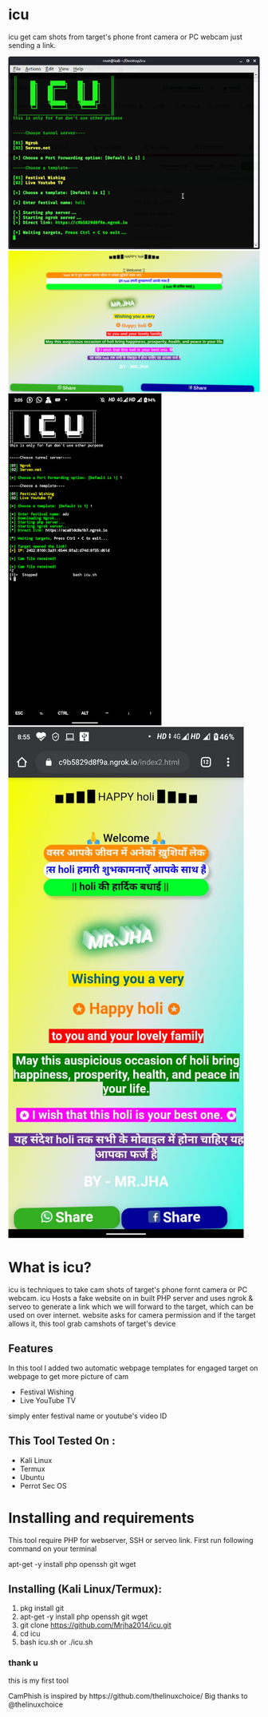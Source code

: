 # icu
icu get cam shots from target's phone front camera or PC webcam just sending a link.

![cheese](https://github.com/Mrjha2014/icu/blob/master/Screenshot_2020-06-01_02-13-54.png)
![cheese](https://github.com/Mrjha2014/icu/blob/master/Screenshot_2020-06-01_02-15-34.png)
![cheese](https://github.com/Mrjha2014/icu/blob/master/Screenshot_20200528-150504_2.png)![cheese](https://github.com/Mrjha2014/icu/blob/master/234c74af-1a57-4aaf-8989-0395f7f15109.jpeg)
# What is icu?
<p>icu is techniques to take cam shots of target's phone fornt camera or PC webcam. icu Hosts a fake website on in built PHP server and uses ngrok & serveo to generate a link which we will forward to the target, which can be used on over internet. website asks for camera permission and if the target allows it, this tool grab camshots of target's device</p>

## Features
<p>In this tool I added two automatic webpage templates for engaged target on webpage to get more picture of cam</p>
<ul>
  <li>Festival Wishing</li>
  <li>Live YouTube TV</li>
</ul>
<p>simply enter festival name or youtube's video ID</p>

## This Tool Tested On :
<ul>
  <li>Kali Linux</li>
  <li>Termux</li>
  <li>Ubuntu</li>
  <li>Perrot Sec OS</li>
</ul>

# Installing and requirements
<p>This tool require PHP for webserver, SSH or serveo link. First run following command on your terminal</p>


apt-get -y install php openssh git wget


## Installing (Kali Linux/Termux):

1. pkg install git
2. apt-get -y install php openssh git wget
3. git clone https://github.com/Mrjha2014/icu.git
4. cd icu
5. bash icu.sh or ./icu.sh


### thank u</a>
<p>this is my first tool</p>
<p>CamPhish is inspired by https://github.com/thelinuxchoice/ Big thanks to @thelinuxchoice</p>
